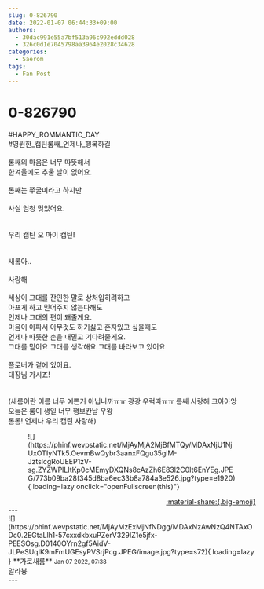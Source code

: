 ```yaml
---
slug: 0-826790
date: 2022-01-07 06:44:33+09:00
authors:
  - 30dac991e55a7bf513a96c992eddd028
  - 326c0d1e7045798aa3964e2028c34628
categories:
  - Saerom
tags:
  - Fan Post
---
```


# 0-826790

<div class="post-container" markdown="1">
<div class="content-container md-sidebar__scrollwrap" markdown="1">

\#HAPPY_ROMMANTIC_DAY<br>\#영원한_캡틴롬쌔_언제나_행복하길<br><br>롬쌔의 마음은 너무 따뜻해서<br>한겨울에도 추울 날이 없어요.<br><br>롬쌔는 쭈굴미라고 하지만<br><br>사실 엄청 멋있어요.<br><br><br>우리 캡틴 오 마이 캡틴!<br><br><br>새롬아..<br><br>사랑해<br><br>세상이 그대를 잔인한 말로 상처입히려하고<br>아프게 하고 믿어주지 않는다해도<br>언제나 그대의 편이 돼줄게요.<br>마음이 아파서 아무것도 하기싫고 혼자있고 싶을때도<br>언제나 따뜻한 손을 내밀고 기다려줄게요.<br>그대를 믿어요 그대를 생각해요 그대를 바라보고 있어요<br><br>플로버가 곁에 있어요.<br>대장님 가시죠!<br><br><br>(새롬이란 이름 너무 예쁜거 아닙니까ㅠㅠ 광광 우럭따ㅠㅠ 롬쌔 사랑해 크아아앙<br>오늘은 롬이 생일 너무 행보칸날 우왕<br>롬롬! 언제나 우리 캡틴 사랑해)
<figure markdown="1">
![](https://phinf.wevpstatic.net/MjAyMjA2MjBfMTQy/MDAxNjU1NjUxOTIyNTk5.OevmBwQybr3aanxFQgu35giM-JztslcgRoUEEP1zV-sg.ZYZWPlLItKp0cMEmyDXQNs8cAzZh6E83l2C0It6EnYEg.JPEG/773b09ba28f345d8ba6ec33b8a784a3e526.jpg?type=e1920){ loading=lazy onclick="openFullscreen(this)"}
</figure>


</div>
</div>

<div style="text-align: right;" markdown="1">
<a href="https://weverse.io/fromis9/fanpost/0-826790" style="text-align: right;">:material-share:{.big-emoji}</a>
</div>
---

<div class="comments-container md-sidebar__scrollwrap" markdown="1">
<div class="comment" markdown="1">
<div class='id-container' markdown="1">
![](https://phinf.wevpstatic.net/MjAyMzExMjNfNDgg/MDAxNzAwNzQ4NTAxODc0.2EGtaLlh1-57cxxdkbxuPZerV329IZ1e5jfx-PEESOsg.D0140OYrn2gf5AidV-JLPeSUqIK9mFmUGEsyPVSrjPcg.JPEG/image.jpg?type=s72){ loading=lazy }
**<span class="artist">가로새롬</span>** <small>Jan 07 2022, 07:38</small><br>
</div>
<div class='comment-body' markdown="1">
알라븅
</div>
</div>
</div>
---
